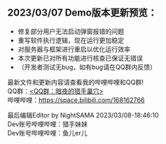 ## 2023/03/07 Demo版本更新预览：  
- 修复部分用户无法启动弹窗报错的问题  
- 重写软件执行逻辑，现在运行更加稳定  
- 对服务器与框架进行重启以优化运行效率  
- 本次更新已对所有功能进行核查已保证无错误  
- （开发者测试无bug，如有bug请在QQ群内反馈）  

最新文件和更新内容请查看我的哔哩哔哩和QQ群!  
QQ群：<a target="_blank" href="https://qm.qq.com/cgi-bin/qm/qr?k=BpfyN-SElZrQAvb1otAsCrD7SuFzLsx_&jump_from=webapi&authKey=iP5TTIqZTmRzFVVb2D4U6vvuFdwgyxsEV348yec9SHYdL5Ad0NRPWNdjtQa2r6UW"><QQ群：暗夜的猎手巢穴></a>  
哔哩哔哩：https://space.bilibili.com/168162766

最后编辑Editor by NightSAMA 2023/03/08-18:46:10  
Dev账号哔哩哔哩：猎手妹妹  
Dev账号哔哩哔哩：鱼儿er儿  

